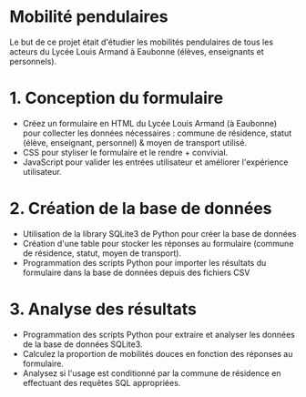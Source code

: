 # Mobilité pendulaires
Le but de ce projet était d'étudier les mobilités pendulaires de tous les acteurs du Lycée Louis Armand à Eaubonne (élèves, enseignants et personnels).


# 1. Conception du formulaire
- Créez un formulaire en HTML du Lycée Louis Armand (à Eaubonne) pour collecter les données nécessaires : commune de résidence, statut (élève, enseignant, personnel) & moyen de transport utilisé.
- CSS pour styliser le formulaire et le rendre + convivial.
- JavaScript pour valider les entrées utilisateur et améliorer l'expérience utilisateur.

# 2. Création de la base de données
- Utilisation de la library SQLite3 de Python pour créer la base de données
- Création d'une table pour stocker les réponses au formulaire (commune de résidence, statut, moyen de transport).
- Programmation des scripts Python pour importer les résultats du formulaire dans la base de données depuis des fichiers CSV

# 3. Analyse des résultats
- Programmation des scripts Python pour extraire et analyser les données de la base de données SQLite3.
- Calculez la proportion de mobilités douces en fonction des réponses au formulaire.
- Analysez si l'usage est conditionné par la commune de résidence en effectuant des requêtes SQL appropriées.
